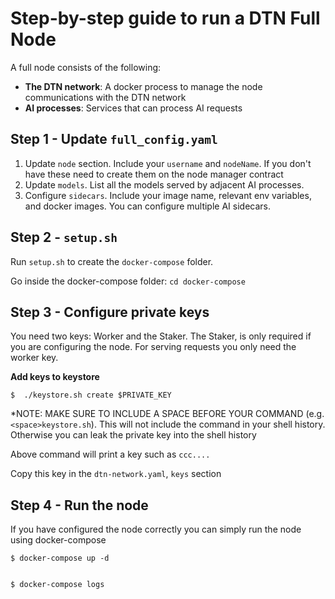 # Step-by-step guide to run a DTN Full Node

A full node consists of the following:

- **The DTN network**: A docker process to manage the node communications with the DTN network
- **AI processes**: Services that can process AI requests

## Step 1 - Update `full_config.yaml`

1. Update `node` section. Include your `username` and `nodeName`. If you don't have these need to create them on the node manager contract
2. Update `models`. List all the models served by adjacent AI processes.
3. Configure `sidecars`. Include your image name, relevant env variables, and docker images. You can configure multiple AI sidecars.

## Step 2 - `setup.sh`

Run `setup.sh` to create the `docker-compose` folder.

Go inside the docker-compose folder: `cd docker-compose`


## Step 3 - Configure private keys

You need two keys: Worker and the Staker. The Staker, is only required if you are configuring the node. For serving requests you only need the worker key.

**Add keys to keystore**

```
$  ./keystore.sh create $PRIVATE_KEY
```

*NOTE: MAKE SURE TO INCLUDE A SPACE BEFORE YOUR COMMAND (e.g. `<space>keystore.sh`). This will not include the command in your shell history. Otherwise you can leak the private key into the shell history

Above command will print a key such as `ccc....`

Copy this key in the `dtn-network.yaml`, `keys` section

## Step 4 - Run the node

If you have configured the node correctly you can simply run the node using docker-compose

```
$ docker-compose up -d


$ docker-compose logs
```


